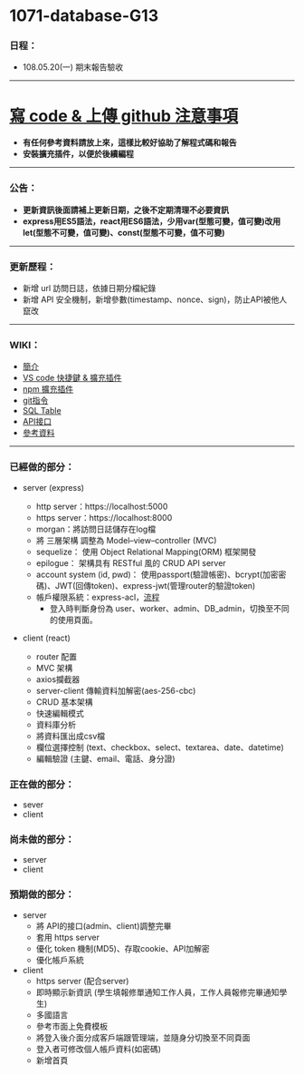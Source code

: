 # 1071-database-G13
### 日程：
* 108.05.20(一) 期末報告驗收
---
# [寫 code & 上傳 github 注意事項](https://github.com/toumei/1071-database-G13/wiki/Advance-preparation)
* **有任何參考資料請放上來，這樣比較好協助了解程式碼和報告**
* **安裝擴充插件，以便於後續編程**
---
### 公告：
* **更新資訊後面請補上更新日期，之後不定期清理不必要資訊**
* **express用ES5語法，react用ES6語法，少用var(型態可變，值可變)改用let(型態不可變，值可變)、const(型態不可變，值不可變)**
---
### 更新歷程：
* 新增 url 訪問日誌，依據日期分檔紀錄
* 新增 API 安全機制，新增參數(timestamp、nonce、sign)，防止API被他人竄改
---

### WIKI：
* [簡介](https://github.com/toumei/1071-database-G13/wiki/Home)
* [VS code 快捷鍵 & 擴充插件](https://github.com/toumei/1071-database-G13/wiki/VS-code)
* [npm 擴充插件](https://github.com/toumei/1071-database-G13/wiki/npm-Extensions)
* [git指令](https://github.com/toumei/1071-database-G13/wiki/git-command)
* [SQL Table](https://github.com/toumei/1071-database-G13/wiki/SQL-Table)
* [API接口](https://github.com/toumei/1071-database-G13/wiki/API-%E6%8E%A5%E5%8F%A3)
* [參考資料](https://github.com/toumei/1071-database-G13/wiki/Reference)
---

### 已經做的部分：
* server (express)
  * http  server：https://localhost:5000
  * https server：https://localhost:8000
  * morgan：將訪問日誌儲存在log檔
  * 將 三層架構 調整為 Model–view–controller (MVC)
  * sequelize： 使用 Object Relational Mapping(ORM) 框架開發
  * epilogue： 架構具有 RESTful 風的 CRUD API server
  * account system (id, pwd)： 使用passport(驗證帳密)、bcrypt(加密密碼)、JWT(回傳token)、express-jwt(管理router的驗證token)
  * 帳戶權限系統：express-acl，[流程](https://segmentfault.com/a/1190000004627946)
    * 登入時判斷身份為 user、worker、admin、DB_admin，切換至不同的使用頁面。

* client (react)
  * router 配置
  * MVC 架構
  * axios攔截器
  * server-client 傳輸資料加解密(aes-256-cbc)
  * CRUD 基本架構
  * 快速編輯模式
  * 資料庫分析
  * 將資料匯出成csv檔
  * 欄位選擇控制 (text、checkbox、select、textarea、date、datetime)
  * 編輯驗證 (主鍵、email、電話、身分證)

### 正在做的部分：
* sever
* client

### 尚未做的部分：
* server
* client

### 預期做的部分：
* server
  * 將 API的接口(admin、client)調整完畢
  * 套用 https server
  * 優化 token 機制(MD5)、存取cookie、API加解密
  * 優化帳戶系統
* client
  * https server (配合server)
  * 即時顯示新資訊 (學生填報修單通知工作人員，工作人員報修完畢通知學生)
  * 多國語言
  * 參考市面上免費模板
  * 將登入後介面分成客戶端跟管理端，並隨身分切換至不同頁面
  * 登入者可修改個人帳戶資料(如密碼)
  * 新增首頁
